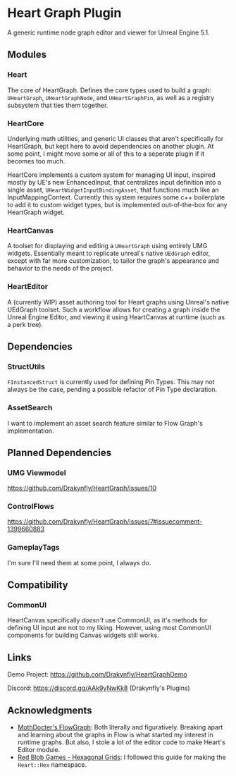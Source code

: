 # Heart Graph Plugin
A generic runtime node graph editor and viewer for Unreal Engine 5.1.

## Modules
### Heart
The core of HeartGraph. Defines the core types used to build a graph: `UHeartGraph`, `UHeartGraphNode`, and `UHeartGraphPin`, as well as a registry subsystem that ties them together.

### HeartCore
Underlying math utilities, and generic UI classes that aren't specifically for HeartGraph, but kept here to avoid dependencies on another plugin. At some point, I might move some or all of this to a seperate plugin if it becomes too much.

HeartCore implements a custom system for managing UI input, inspired mostly by UE's new EnhancedInput, that centralizes input definition into a single asset, `UHeartWidgetInputBindingAsset`, that functions much like an InputMappingContext.
Currently this system requires some c++ boilerplate to add it to custom widget types, but is implemented out-of-the-box for any HeartGraph widget.

### HeartCanvas
A toolset for displaying and editing a `UHeartGraph` using entirely UMG widgets. Essentially meant to replicate unreal's native `UEdGraph` editor, except with far more customization, to tailor the graph's appearance and behavior to the needs of the project.

### HeartEditor
A (currently WIP) asset authoring tool for Heart graphs using Unreal's native UEdGraph toolset. Such a workflow allows for creating a graph inside the Unreal Engine Editor, and viewing it using HeartCanvas at runtime (such as a perk tree).


## Dependencies

### StructUtils
`FInstancedStruct` is currently used for defining Pin Types. This may not always be the case, pending a possible refactor of Pin Type declaration.

### AssetSearch
I want to implement an asset search feature similar to Flow Graph's implementation.


## Planned Dependencies

### UMG Viewmodel
https://github.com/Drakynfly/HeartGraph/issues/10

### ControlFlows
https://github.com/Drakynfly/HeartGraph/issues/7#issuecomment-1399660883

### GameplayTags
I'm sure I'll need them at some point, I always do.

## Compatibility

### CommonUI
HeartCanvas specifically *doesn't* use CommonUI, as it's methods for defining UI input are not to my liking. However, using most CommonUI components for building Canvas widgets still works.

## Links
Demo Project: https://github.com/Drakynfly/HeartGraphDemo

Discord:      https://discord.gg/AAk9yNwKk8 (Drakynfly's Plugins)

## Acknowledgments

- [MothDocter's FlowGraph](https://github.com/MothCocoon/FlowGraph): Both literally and figuratively. Breaking apart and learning about the graphs in Flow is what started my interest in runtime graphs. But also, I stole a lot of the editor code to make Heart's Editor module.
- [Red Blob Games - Hexagonal Grids](https://www.redblobgames.com/grids/hexagons/): I followed this guide for making the `Heart::Hex` namespace.
